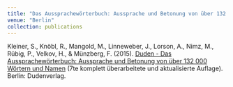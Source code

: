 ```yaml
---
title: "Das Aussprachewörterbuch: Aussprache und Betonung von über 132 000 Wörtern und Namen"
venue: "Berlin"
collection: publications
---
```


Kleiner, S., Knöbl, R., Mangold, M., Linneweber, J., Lorson, A., Nimz, M., Rübig, P., Velkov, H., & Münzberg, F. (2015). [Duden - Das Aussprachewörterbuch: Aussprache und Betonung von über 132 000 Wörtern und Namen](https://books.google.co.uk/books?id=T6vWCgAAQBAJ&printsec=frontcover&dq=duden+das+aussprachew%C3%B6rterbuch&hl=en&sa=X&ved=0ahUKEwiQsfb82NDkAhWPXsAKHVRBDWoQ6AEIKDAA#v=onepage&q&f=false) (7te komplett überarbeitete und aktualisierte Auflage). Berlin: Dudenverlag.
